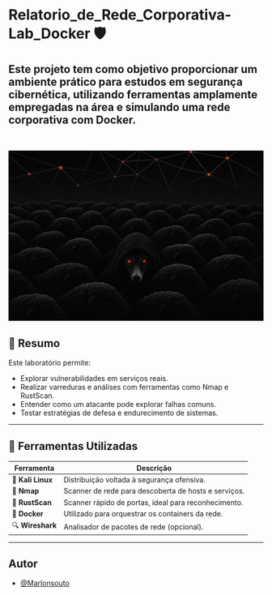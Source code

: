 #  Relatorio_de_Rede_Corporativa-Lab_Docker 🛡️

Este projeto tem como objetivo proporcionar um ambiente prático para estudos em segurança cibernética, utilizando ferramentas amplamente empregadas na área e simulando uma rede corporativa com Docker.
---

&nbsp;

![Capa do Repositório](capa_repositorio/capa.png)

## 📌 Resumo

Este laboratório permite:

- Explorar vulnerabilidades em serviços reais.
- Realizar varreduras e análises com ferramentas como Nmap e RustScan.
- Entender como um atacante pode explorar falhas comuns.
- Testar estratégias de defesa e endurecimento de sistemas.

---

## 🧰 Ferramentas Utilizadas

| Ferramenta      | Descrição                                                |
|-----------------|----------------------------------------------------------|
| 🐧 **Kali Linux**   | Distribuição voltada à segurança ofensiva.             |
| 📡 **Nmap**         | Scanner de rede para descoberta de hosts e serviços.   |
| 🚀 **RustScan**     | Scanner rápido de portas, ideal para reconhecimento.   |
| 🐳 **Docker**       | Utilizado para orquestrar os containers da rede.       |
| 🔍 **Wireshark**    | Analisador de pacotes de rede (opcional).              |

---

## Autor

- [@Marlonsouto](https://github.com/Marlonsouto)
